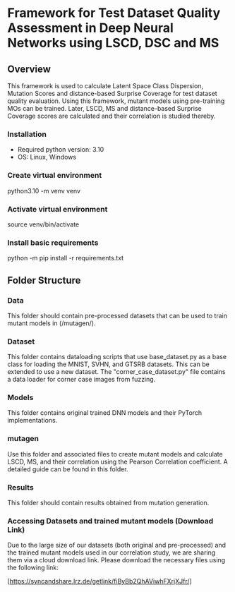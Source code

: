 # Framework for Test Dataset Quality Assessment in Deep Neural Networks using LSCD, DSC and MS

## Overview
This framework is used to calculate Latent Space Class Dispersion, Mutation Scores and distance-based Surprise Coverage for test dataset quality evaluation. Using this framework, mutant models using pre-training MOs can be trained. Later, LSCD, MS and  distance-based Surprise Coverage scores are calculated and their correlation is studied thereby.

### Installation
- Required python version: 3.10
- OS: Linux, Windows

### Create virtual environment
python3.10 -m venv venv

### Activate virtual environment
source venv/bin/activate

### Install basic requirements
python -m pip install -r requirements.txt


## Folder Structure

### Data

This folder should contain pre-processed datasets that can be used to train mutant models in (/mutagen/).

### Dataset
This folder contains dataloading scripts that use base_dataset.py as a base class for loading the MNIST, SVHN, and GTSRB datasets. This can be extended to use a new dataset. The "corner_case_dataset.py" file contains a data loader for corner case images from fuzzing.

### Models

This folder contains original trained DNN models and their PyTorch implementations. 

### mutagen

Use this folder and associated files to create mutant models and calculate LSCD, MS, and their correlation using the Pearson Correlation coefficient. A detailed guide can be found in this folder.

### Results

This folder should contain results obtained from mutation generation. 

### Accessing Datasets and trained mutant models (Download Link)

Due to the large size of our datasets (both original and pre-processed) and the trained mutant models used in our correlation study, we are sharing them via a cloud download link. Please download the necessary files using the following link:

[https://syncandshare.lrz.de/getlink/fiByBb2QhAViwhFXrjXJfr/]

